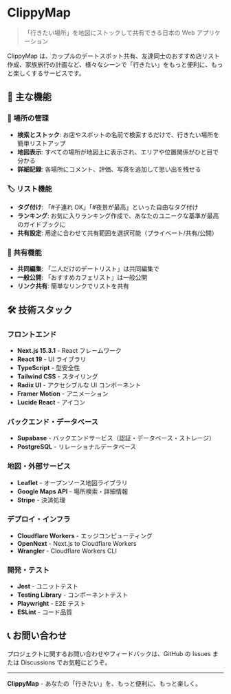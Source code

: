 # ClippyMap

> 「行きたい場所」を地図にストックして共有できる日本の Web アプリケーション

ClippyMap は、カップルのデートスポット共有、友達同士のおすすめ店リスト作成、家族旅行の計画など、様々なシーンで「行きたい」をもっと便利に、もっと楽しくするサービスです。

## 🌟 主な機能

### 📍 場所の管理

- **検索とストック**: お店やスポットの名前で検索するだけで、行きたい場所を簡単リストアップ
- **地図表示**: すべての場所が地図上に表示され、エリアや位置関係がひと目で分かる
- **詳細記録**: 各場所にコメント、評価、写真を追加して思い出を残せる

### 🏷️ リスト機能

- **タグ付け**: 「#子連れ OK」「#夜景が最高」といった自由なタグ付け
- **ランキング**: お気に入りランキング作成で、あなたのユニークな基準が最高のガイドブックに
- **共有設定**: 用途に合わせて共有範囲を選択可能（プライベート/共有/公開）

### 👥 共有機能

- **共同編集**: 「二人だけのデートリスト」は共同編集で
- **一般公開**: 「おすすめカフェリスト」は一般公開
- **リンク共有**: 簡単なリンクでリストを共有

## 🛠️ 技術スタック

### フロントエンド

- **Next.js 15.3.1** - React フレームワーク
- **React 19** - UI ライブラリ
- **TypeScript** - 型安全性
- **Tailwind CSS** - スタイリング
- **Radix UI** - アクセシブルな UI コンポーネント
- **Framer Motion** - アニメーション
- **Lucide React** - アイコン

### バックエンド・データベース

- **Supabase** - バックエンドサービス（認証・データベース・ストレージ）
- **PostgreSQL** - リレーショナルデータベース

### 地図・外部サービス

- **Leaflet** - オープンソース地図ライブラリ
- **Google Maps API** - 場所検索・詳細情報
- **Stripe** - 決済処理

### デプロイ・インフラ

- **Cloudflare Workers** - エッジコンピューティング
- **OpenNext** - Next.js to Cloudflare Workers
- **Wrangler** - Cloudflare Workers CLI

### 開発・テスト

- **Jest** - ユニットテスト
- **Testing Library** - コンポーネントテスト
- **Playwright** - E2E テスト
- **ESLint** - コード品質

## 📞 お問い合わせ

プロジェクトに関するお問い合わせやフィードバックは、GitHub の Issues または Discussions でお気軽にどうぞ。

---

**ClippyMap** - あなたの「行きたい」を、もっと便利に、もっと楽しく。

```

```
